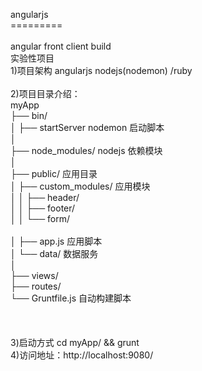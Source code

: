 angularjs<br>
=========<br>
<br>
angular front client build<br>
实验性项目<br>
1)项目架构 angularjs nodejs(nodemon) /ruby<br>
<br>
2)项目目录介绍：<br>
myApp<br>
├── bin/<br>
│   ├── startServer nodemon 启动脚本<br>
│<br>
├── node_modules/   nodejs 依赖模块 <br>
│<br>
├── public/         应用目录<br>
│   ├── custom_modules/ 应用模块<br>
│   │   ├── header/<br>
│   │   ├── footer/<br>
│   │   └── form/      <br>   
│   ├── app.js          应用脚本        <br>
│   └── data/ 数据服务<br>
│<br>
├── views/<br>
├── routes/<br>
└── Gruntfile.js 自动构建脚本<br>
<br>
<br>
<br>
3)启动方式 cd myApp/ && grunt<br>
4)访问地址：http://localhost:9080/
